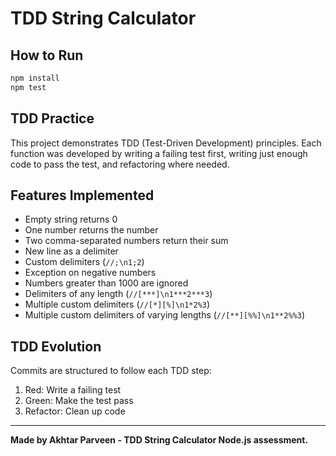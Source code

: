 # TDD String Calculator

## How to Run

```bash
npm install
npm test
```

## TDD Practice
This project demonstrates TDD (Test-Driven Development) principles. Each function was developed by writing a failing test first, writing just enough code to pass the test, and refactoring where needed.

## Features Implemented
- Empty string returns 0
- One number returns the number
- Two comma-separated numbers return their sum
- New line as a delimiter
- Custom delimiters (`//;\n1;2`)
- Exception on negative numbers
- Numbers greater than 1000 are ignored
- Delimiters of any length (`//[***]\n1***2***3`)
- Multiple custom delimiters (`//[*][%]\n1*2%3`)
- Multiple custom delimiters of varying lengths (`//[**][%%]\n1**2%%3`)

## TDD Evolution
Commits are structured to follow each TDD step:
1. Red: Write a failing test
2. Green: Make the test pass
3. Refactor: Clean up code

---

**Made by Akhtar Parveen - TDD String Calculator Node.js assessment.**